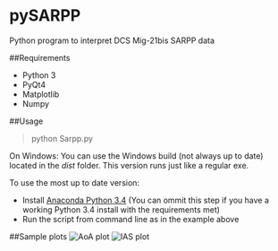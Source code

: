pySARPP
=======

Python program to interpret DCS Mig-21bis SARPP data

##Requirements
* Python 3
* PyQt4
* Matplotlib
* Numpy

##Usage

> python Sarpp.py

On Windows:
You can use the Windows build (not always up to date) located in the *dist* folder. This version runs just like a regular exe.

To use the most up to date version:
* Install [Anaconda Python 3.4](http://continuum.io/downloads#py34) (You can ommit this step if you have a working Python 3.4 install with the requirements met)
* Run the script from command line as in the example above

##Sample plots
![AoA plot](http://imgur.com/bkwTebC.png)
![IAS plot](http://imgur.com/XMjaepo.png)

